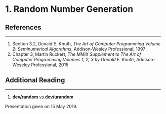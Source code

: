 # 1. Random Number Generation

## References
---
1. Section 3.2, Donald E. Knuth, _The Art of Computer Programming Volume 2: Seminumerical Algorithms_, Addison-Wesley Professional, 1997
2. Chapter 3, Martin Ruckert, _The MMIX Supplement to The Art of Computer Programming Volumes 1, 2, 3 by Donald E. Knuth_, Addison-Weseley Professional, 2015

## Additional Reading
---
1. [__dev/random__ vs __dev/urandom__](https://www.2uo.de/myths-about-urandom)

Presentation given on 15 May 2019.

